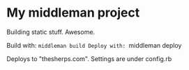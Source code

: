 # My middleman project

Building static stuff. Awesome.

Build with: ```middleman build
Deploy with: ```middleman deploy

Deploys to "thesherps.com".
Settings are under  config.rb